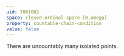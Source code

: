 ```yaml
---
uid: T001082
space: closed-ordinal-space-[0,omega]
property: countable-chain-condition
value: false
---
```

There are uncountably many isolated points.

